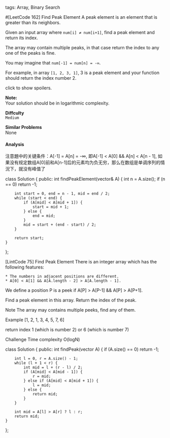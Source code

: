 tags: Array, Binary Search

#[LeetCode 162] Find Peak Element
A peak element is an element that is greater than its neighbors.

Given an input array where `num[i] ≠ num[i+1]`, find a peak element and return its index.

The array may contain multiple peaks, in that case return the index to any one of the peaks is fine.

You may imagine that `num[-1] = num[n] = -∞`.

For example, in array `[1, 2, 3, 1]`, 3 is a peak element and your function should return the index number 2.

click to show spoilers.

**Note:**  
Your solution should be in logarithmic complexity.

**Diffculty**  
`Medium`

**Similar Problems**  
None

#### Analysis




注意題中的关键条件：A[-1] = A[n] = -∞, 即A[-1] < A[0] && A[n] < A[n - 1], 
如果没有规定数组A[0]前和A[n-1]后的元素均为负无穷，那么在数组是单调序列的情況下，就没有峰值了


class Solution {
public:
	int findPeakElement(vector<int>& A) {
		int n = A.size();
        if (n == 0) return -1;

        int start = 0, end = n - 1, mid = end / 2;
        while (start < end) {
            if (A[mid] < A[mid + 1]) {
                start = mid + 1;
            } else {
                end = mid;
            }
            mid = start + (end - start) / 2;
        }

        return start;
    }
};


[LintCode 75] Find Peak Element
There is an integer array which has the following features:

    * The numbers in adjacent positions are different.
    * A[0] < A[1] && A[A.length - 2] > A[A.length - 1].

We define a position P is a peek if A[P] > A[P-1] && A[P] > A[P+1].

Find a peak element in this array. Return the index of the peak.

Note
The array may contains multiple peeks, find any of them.

Example
[1, 2, 1, 3, 4, 5, 7, 6]

return index 1 (which is number 2)  or 6 (which is number 7)

Challenge
Time complexity O(logN)

class Solution {
public:
    int findPeak(vector<int> A) {
        if (A.size() == 0) return -1;

        int l = 0, r = A.size() - 1;
        while (l + 1 < r) {
            int mid = l + (r - l) / 2;
            if (A[mid] < A[mid - 1]) {
                r = mid;
            } else if (A[mid] < A[mid + 1]) {
                l = mid;
            } else {
                return mid;
            }
        }

        int mid = A[l] > A[r] ? l : r;
        return mid;
    }
};